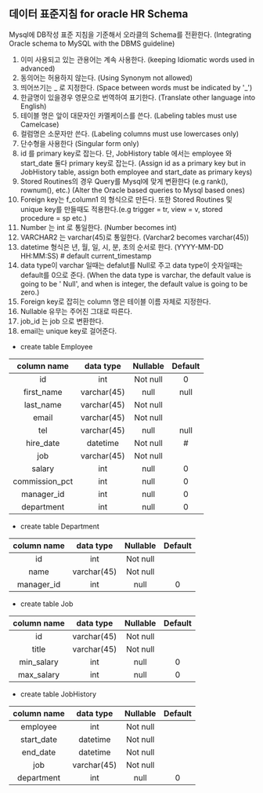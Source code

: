 ## 데이터 표준지침 for oracle HR Schema

Mysql에 DB작성 표준 지침을 기준해서 오라클의 Schema를 전환한다.
(Integrating Oracle schema to MySQL with the DBMS guideline)

1. 이미 사용되고 있는 관용어는 계속 사용한다. (keeping Idiomatic words used in advanced)
2. 동의어는 허용하지 않는다. (Using Synonym not allowed)
3. 띄어쓰기는 _ 로 지정한다. (Space between words must be indicated by '_')
4. 한글명이 있을경우 영문으로 번역하여 표기한다. (Translate other language into English)
5. 테이블 명은 앞이 대문자인 카멜케이스를 쓴다. (Labeling tables must use Camelcase)
6. 컬럼명은 소문자만 쓴다. (Labeling columns must use lowercases only)
7. 단수형을 사용한다 (Singular form only)
8. id 를 primary key로 잡는다. 단, JobHistory table 에서는 employee 와 start_date 둘다 primary key로 잡는다. (Assign id as a primary key but in JobHistory table, assign both employee and start_date as primary keys)
9. Stored Routines의 경우 Query를 Mysql에 맞게 변환한다 (e.g rank(), rownum(), etc.) (Alter the Oracle based queries to Mysql based ones)
10. Foreign key는 f_column1 의 형식으로 만든다. 또한 Stored Routines 및 unique key를 만들때도 적용한다.(e.g trigger = tr, view = v, stored procedure = sp etc.)
11. Number 는 int 로 통일한다. (Number becomes int)
12. VARCHAR2 는 varchar(45)로 통일한다. (Varchar2 becomes varchar(45))
13. datetime 형식은 년, 월, 일, 시, 분, 초의 순서로 한다. (YYYY-MM-DD HH:MM:SS) # default current_timestamp
14. data type이 varchar 일때는 defalut를 Null로 주고 data type이 숫자일때는 default를 0으로 준다. (When the data type is varchar, the default value is going to be ' Null', and when is integer, the default value is going to be zero.)
15. Foreign key로 잡히는 column 명은 테이블 이름 자체로 지정한다. 
16. Nullable 유무는 주어진 그대로 따른다.
17. job_id 는 job 으로 변환한다.
18. email는 unique key로 걸어준다.

- create table Employee

| column name  | data type  | Nullable | Default|
|:------------:|:----------:|:--------:|:------:|
|      id      |    int     | Not null |   0    |
|  first_name  | varchar(45)|   null   |  null  |
|  last_name   | varchar(45)| Not null |        |
|    email     | varchar(45)| Not null |        |
|     tel      | varchar(45)|   null   |  null  |
|  hire_date   |   datetime | Not null |   #    |
|     job      | varchar(45)| Not null |        |
|    salary    |     int    |   null   |   0    |
|commission_pct|     int    |   null   |   0    |
|  manager_id  |     int    |   null   |   0    |
|  department  |     int    |   null   |   0    |

- create table Department

|   column name  | data type  | Nullable | Default|
|:--------------:|:----------:|:--------:|:------:|
|       id       |    int     | Not null |        |
|       name     | varchar(45)| Not null |        |
|  manager_id    |     int    |   null   |    0   |

- create table Job

|   column name  | data type  | Nullable | Default|
|:--------------:|:----------:|:--------:|:------:|
|       id       | varchar(45)| Not null |        |
|     title      | varchar(45)| Not null |        |
|   min_salary   |     int    |   null   |    0   |
|   max_salary   |     int    |   null   |    0   |


- create table JobHistory

|   column name | data type  | Nullable | Default|
|:-------------:|:----------:|:--------:|:------:|
|   employee    |     int    | Not null |        |
|   start_date  |  datetime  | Not null |        |
|    end_date   |   datetime | Not null |        |
|      job      | varchar(45)| Not null |        |
| department    |     int    |   null   |    0   |


